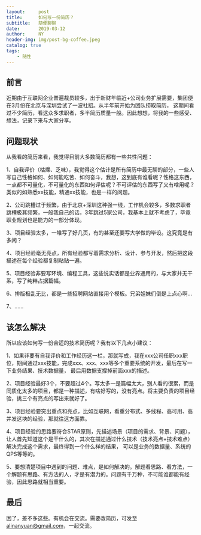 ```yaml
---
layout:     post
title:      如何写一份简历？
subtitle:   随便聊聊
date:       2019-03-12
author:     NY
header-img: img/post-bg-coffee.jpeg
catalog: true
tags:
    - 随性
---
```


## 前言

近期由于互联网企业普遍裁员较多，出于新财年临近+公司业务扩展需要，集团便在3月份在北京与深圳尝试了一波社招。从半年前开始为团队捞取简历，
这期间看过不少简历，看这众多求职者，多半简历质量一般。因此想想，将我的一些感受、想法，记录下来与大家分享。

## 问题现状

从我看的简历来看，我觉得目前大多数简历都有一些共性问题：

1、自我评价（枯燥、乏味），我觉得这个估计是所有简历中最无聊的部分，一些人写自己性格如何、如何能吃苦、如何奋斗，我想，这到底有谁看呢？性格这东西，
一点都不可量化，不可量化的东西如何评估呢？不可评估的东西写了又有啥用呢？类似的如熟悉xx技能，精通xx技能，也是一样的问题。

2、公司跳槽过于频繁，由于北京+深圳这种强一线，工作机会较多，多数求职者跳槽极其频繁，一般我自己的话，3年跳过5家公司，我基本上就不考虑了，毕竟职业规划也是能力的一部分体现。

3、项目经验太多，一堆写了好几页，有的甚至还要写大学做的毕设。这究竟是有多闲？

4、项目经验毫无亮点，所有经验都写着需求分析、设计、参与开发，然后把这段描述在每个经验都复制粘贴一遍。

5、项目经验非要写环境、编程工具，这些说实话都是业界通用的，与大家并无干系，写了纯粹占据篇幅。

6、排版极乱无比，都是一些招聘网站直接用个模板。兄弟姐妹们倒是上点心啊...

7、......

## 该怎么解决

所以应该如何写一份合适的技术简历呢？我有以下几点小建议：

1、如果非要有自我评价和工作经历这一栏，那就写成，我在xxx公司任职xxx职位，期间通过xxx技能，完成xxx、xxx、xxx等多个重要系统的开发，最后在写一下业务结果、技术数据量，
最后用数据支撑掉前面xxx的描述。

2、项目经验最好3个，不要超过4个。写太多一是篇幅太大，别人看的很累，而是同质化太多的项目，都是一种描述，有啥好写的，没有亮点。将主要负责的项目经验，挑三个有亮点的写出来就好了。

3、项目经验要突出重点和亮点，比如互联网，看重分布式、多线程、高可用、高并发这块的经验，那就往这方面靠。

4、项目经验的思路要符合STAR原则，先描述场景（项目的需求、背景、问题），让人首先知道这个是干什么的，其次在描述通过什么技术（技术亮点+技术难点）解决完成这个需求，最终得到一个什么样的结果，
可以是业务的数据量、系统的QPS等等的。

5、要想清楚项目中遇到的问题、难点，是如何解决的。解题看思路、看方法，一个解题有思路、有方法的人，才是有潜力的。问题有千万种，不可能谁都能有经验，因此思路就相当重要。


## 最后

困了，差不多这些。有机会在交流。需要改简历，可发至 alinanyuan@gmail.com，一起交流。